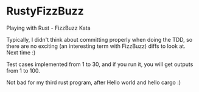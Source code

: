 # RustyFizzBuzz
Playing with Rust - FizzBuzz Kata

Typically, I didn't think about committing properly when doing the TDD, so there are no exciting (an interesting term with FizzBuzz) diffs to look at. Next time :)

Test cases implemented from 1 to 30, and if you run it, you will get outputs from 1 to 100.

Not bad for my third rust program, after Hello world and hello cargo :)
